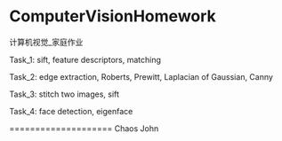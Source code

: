 ComputerVisionHomework
======================

计算机视觉_家庭作业

Task_1: sift, feature descriptors, matching

Task_2: edge extraction, Roberts, Prewitt, Laplacian of Gaussian, Canny

Task_3: stitch two images, sift

Task_4: face detection, eigenface


====================
Chaos John
